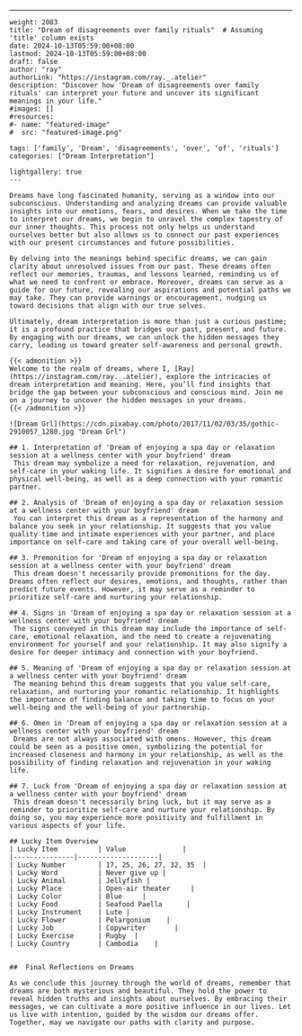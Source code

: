 ---
    weight: 2083
    title: "Dream of disagreements over family rituals"  # Assuming 'title' column exists
    date: 2024-10-13T05:59:00+08:00
    lastmod: 2024-10-13T05:59:00+08:00
    draft: false
    author: "ray"
    authorLink: "https://instagram.com/ray._.atelier"
    description: "Discover how 'Dream of disagreements over family rituals' can interpret your future and uncover its significant meanings in your life."
    #images: []
    #resources:
    #- name: "featured-image"
    #  src: "featured-image.png"
    
    tags: ['family', 'Dream', 'disagreements', 'over', 'of', 'rituals']
    categories: ["Dream Interpretation"]
    
    lightgallery: true
    ---
    
    Dreams have long fascinated humanity, serving as a window into our subconscious. Understanding and analyzing dreams can provide valuable insights into our emotions, fears, and desires. When we take the time to interpret our dreams, we begin to unravel the complex tapestry of our inner thoughts. This process not only helps us understand ourselves better but also allows us to connect our past experiences with our present circumstances and future possibilities.
    
    By delving into the meanings behind specific dreams, we can gain clarity about unresolved issues from our past. These dreams often reflect our memories, traumas, and lessons learned, reminding us of what we need to confront or embrace. Moreover, dreams can serve as a guide for our future, revealing our aspirations and potential paths we may take. They can provide warnings or encouragement, nudging us toward decisions that align with our true selves.
    
    Ultimately, dream interpretation is more than just a curious pastime; it is a profound practice that bridges our past, present, and future. By engaging with our dreams, we can unlock the hidden messages they carry, leading us toward greater self-awareness and personal growth.
    
    {{< admonition >}}
    Welcome to the realm of dreams, where I, [Ray](https://instagram.com/ray._.atelier), explore the intricacies of dream interpretation and meaning. Here, you’ll find insights that bridge the gap between your subconscious and conscious mind. Join me on a journey to uncover the hidden messages in your dreams.
    {{< /admonition >}}
    
    ![Dream Grl](https://cdn.pixabay.com/photo/2017/11/02/03/35/gothic-2910057_1280.jpg "Dream Grl")
    
    ## 1. Interpretation of 'Dream of enjoying a spa day or relaxation session at a wellness center with your boyfriend' dream
     This dream may symbolize a need for relaxation, rejuvenation, and self-care in your waking life. It signifies a desire for emotional and physical well-being, as well as a deep connection with your romantic partner.
    
    ## 2. Analysis of 'Dream of enjoying a spa day or relaxation session at a wellness center with your boyfriend' dream
     You can interpret this dream as a representation of the harmony and balance you seek in your relationship. It suggests that you value quality time and intimate experiences with your partner, and place importance on self-care and taking care of your overall well-being.
    
    ## 3. Premonition for 'Dream of enjoying a spa day or relaxation session at a wellness center with your boyfriend' dream
     This dream doesn't necessarily provide premonitions for the day. Dreams often reflect our desires, emotions, and thoughts, rather than predict future events. However, it may serve as a reminder to prioritize self-care and nurturing your relationship.
    
    ## 4. Signs in 'Dream of enjoying a spa day or relaxation session at a wellness center with your boyfriend' dream
     The signs conveyed in this dream may include the importance of self-care, emotional relaxation, and the need to create a rejuvenating environment for yourself and your relationship. It may also signify a desire for deeper intimacy and connection with your boyfriend.
    
    ## 5. Meaning of 'Dream of enjoying a spa day or relaxation session at a wellness center with your boyfriend' dream
     The meaning behind this dream suggests that you value self-care, relaxation, and nurturing your romantic relationship. It highlights the importance of finding balance and taking time to focus on your well-being and the well-being of your partnership.
    
    ## 6. Omen in 'Dream of enjoying a spa day or relaxation session at a wellness center with your boyfriend' dream
     Dreams are not always associated with omens. However, this dream could be seen as a positive omen, symbolizing the potential for increased closeness and harmony in your relationship, as well as the possibility of finding relaxation and rejuvenation in your waking life.
    
    ## 7. Luck from 'Dream of enjoying a spa day or relaxation session at a wellness center with your boyfriend' dream
     This dream doesn't necessarily bring luck, but it may serve as a reminder to prioritize self-care and nurture your relationship. By doing so, you may experience more positivity and fulfillment in various aspects of your life.
    
    ## Lucky Item Overview
    | Lucky Item          | Value              |
    |---------------|--------------------|
    | Lucky Number        | 17, 25, 26, 27, 32, 35  |
    | Lucky Word          | Never give up |
    | Lucky Animal        | Jellyfish |
    | Lucky Place         | Open-air theater     |
    | Lucky Color         | Blue     |
    | Lucky Food          | Seafood Paella      |
    | Lucky Instrument    | Lute |
    | Lucky Flower        | Pelargonium    |
    | Lucky Job           | Copywriter       |
    | Lucky Exercise      | Rugby  |
    | Lucky Country       | Cambodia    |
    
    
    ##  Final Reflections on Dreams
    
    As we conclude this journey through the world of dreams, remember that dreams are both mysterious and beautiful. They hold the power to reveal hidden truths and insights about ourselves. By embracing their messages, we can cultivate a more positive influence in our lives. Let us live with intention, guided by the wisdom our dreams offer. Together, may we navigate our paths with clarity and purpose.
    